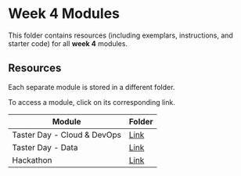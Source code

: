 # Week 4 Modules

This folder contains resources (including exemplars, instructions, and starter code) for all **week 4** modules.

## Resources

Each separate module is stored in a different folder.

To access a module, click on its corresponding link. 

| Module | Folder |
| --- | --- |
| Taster Day - Cloud & DevOps | [Link](./taster-cloud-devops) |
| Taster Day - Data | [Link](./taster-data) |
| Hackathon | [Link](./hackathon/) |
